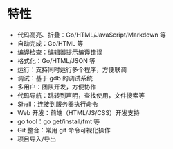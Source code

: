 # 特性

* 代码高亮、折叠：Go/HTML/JavaScript/Markdown 等
* 自动完成：Go/HTML 等
* 编译检查：编辑器提示编译错误
* 格式化：Go/HTML/JSON 等
* 运行：支持同时运行多个程序，方便联调
* 调试：基于 gdb 的调试系统
* 多用户：团队开发，方便协作
* 代码导航：跳转到声明，查找使用，文件搜索等
* Shell：连接到服务器执行命令
* Web 开发：前端（HTML/JS/CSS）开发支持
* go tool：go get/install/fmt 等
* Git 整合：常用 git 命令可视化操作
* 项目导入/导出
